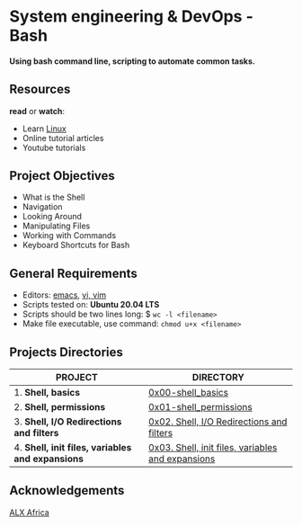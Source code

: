 
# System engineering & DevOps - Bash 

#### Using bash command line, scripting to automate common tasks.

## Resources

__read__ or __watch__:

- Learn [Linux](http://linuxcommand.org)
- Online tutorial articles
- Youtube tutorials

## Project Objectives

- What is the Shell
- Navigation
- Looking Around
- Manipulating Files
- Working with Commands
- Keyboard Shortcuts for Bash

## General Requirements

- Editors: [emacs](https://www.gnu.org/software/emacs/), [vi, vim](https://www.vim.org/)
- Scripts tested on: __Ubuntu 20.04 LTS__
- Scripts should be two lines long: $ `wc -l <filename>`
- Make file executable, use command: `chmod u+x <filename>`

## Projects Directories

| PROJECT                        | DIRECTORY | 
|  -----------                    |     -----------  |
| 1. __Shell, basics__                   | [0x00-shell_basics](https://github.com/lebogangolifant/alx-system_engineering-devops/tree/master/0x00-shell_basics)       |
|2. __Shell, permissions__       | [0x01-shell_permissions](https://github.com/lebogangolifant/alx-system_engineering-devops/tree/master/0x01-shell_permissions)        |
|3. __Shell, I/O Redirections and filters__| [0x02. Shell, I/O Redirections and filters](https://github.com/lebogangolifant/alx-system_engineering-devops/tree/master/0x02-shell_redirections)
|4. __Shell, init files, variables and expansions__ |[0x03. Shell, init files, variables and expansions](https://github.com/lebogangolifant/alx-system_engineering-devops/tree/master/0x03-shell_variables_expansions)










## Acknowledgements

[ALX Africa](https://www.alxafrica.com/)


